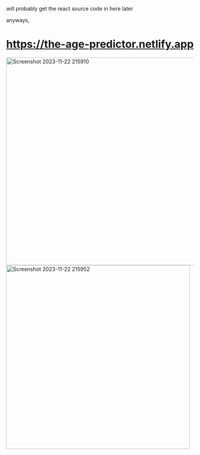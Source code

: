 will probably get the react source code in here later


anyways,

# https://the-age-predictor.netlify.app  

<img width="557" alt="Screenshot 2023-11-22 215910" src="https://github.com/hemanth2004/age-predictor/assets/49274253/5cf1bf8c-2e60-45ec-b9cc-2c832fdb3364">  
  

<img width="493" alt="Screenshot 2023-11-22 215952" src="https://github.com/hemanth2004/age-predictor/assets/49274253/1c022ca6-934c-488d-8250-227847c23414">
